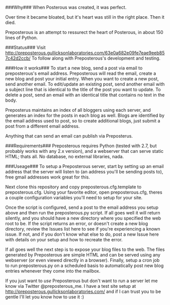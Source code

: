###Why###
When Posterous was created, it was perfect.

Over time it became bloated, but it's heart was still in the right place.  Then it died.

Preposterous is an attempt to ressurect the heart of Posterous, in about 150 lines of Python.

###Status###
Visit http://preposterous.gullicksonlaboratories.com/63e0a682e09fe7eae9eeb857c42d2ccb/ To follow along with Preposterous's development and testing.

###How it works###
To start a new blog, send a post via email to preposterous's email address.  Preposterous will read the email, create a new blog and post your initial entry.  When you want to create a new post, send another email.  To edit/update an existing post, send another email with a subject line that is identical to the title of the post you want to update.  To delete a post, send an email with an identical title that contains no text in the body.

Preposterus maintains an index of all bloggers using each server, and generates an index for the posts in each blog as well. Blogs are identified by the email address used to post, so to create additional blogs, just submit a post from a different email address.

Anything that can send an email can publish via Preposterus.

###Requirements###
Preposterous requires Python (tested with 2.7, but probably works with any 2.x version), and a webserver that can serve static HTML; thats all.  No database, no external libraries, nada.

###Useage###
To setup a Preposterous server, start by setting up an email address that the server will listen to (an address you'll be sending posts to), free gmail addresses work great for this.

Next clone this repository and copy preposterous.cfg.template to preposterous.cfg.  Using your favorite editor, open preposterous.cfg, theres a couple configuration variables you'll need to setup for your site.

Once the script is configured, send a post to the email address you setup above and then run the preposterous.py script. If all goes well it will return silently, and you should have a new directory where you specified the web root to be.  If the script returns an error, or doesn't create a new blog directory, review the Issues list here to see if you're experiencing a known issue.  If not, and if you don't know what else to do, post a new Issue here with details on your setup and how to recreate the error.

If all goes well the next step is to expose your blog files to the web.  The files generated by Preposterous are simple HTML and can be served using any webserver (or even viewed directly in a browser).  Finally, setup a cron job to run preposterous.py on a scheduled basis to automatically post new blog entries whenever they come into the mailbox.

If you just want to *use* Preposterous but don't want to run a server let me know via Twitter @preposterous_me.  I have a test site setup at http://preposterous.gullicksonlaboratories.com/ and if I can trust you to be gentle I'll let you know how to use it :)
